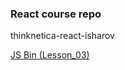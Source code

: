 ### React course repo
thinknetica-react-isharov

[JS Bin (Lesson_03)](http://jsbin.com/qicagem/72/edit?js,console,output)